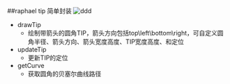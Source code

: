 ##raphael tip 简单封装
![ddd](https://github.com/missdora/raphael-tips/demo.png)

- drawTip
    - 绘制带箭头的圆角TIP，箭头方向包括top\left\bottom\right，可自定义圆角半径、箭头方向、箭头宽度高度、TIP宽度高度、和定位
- updateTip 
    - 更新TIP的定位
- getCurve
    - 获取圆角的贝塞尔曲线路径